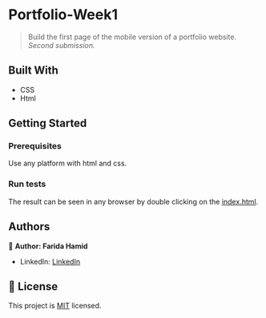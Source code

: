 # Portfolio-Week1

> Build the first page of the mobile version of a portfolio website. *Second submission.*


## Built With

- CSS
- Html

## Getting Started

### Prerequisites
Use any platform with html and css.

### Run tests
The result can be seen in any browser by double clicking on the [index.html](https://github.com/Farida-Hamid/Portfolio-Week1/blob/main/index.html).

## Authors

👤 **Author: Farida Hamid**

- LinkedIn: [LinkedIn](https://linkedin.com/in/farida-hamid)


## 📝 License

This project is [MIT](./MIT.md) licensed.
